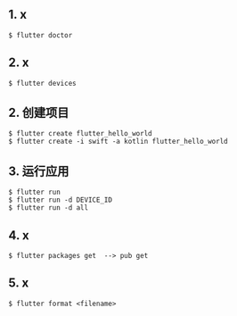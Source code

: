 ## 1. x

```
$ flutter doctor
```

## 2. x

```
$ flutter devices
```

## 2. 创建项目

```
$ flutter create flutter_hello_world
$ flutter create -i swift -a kotlin flutter_hello_world
```

## 3. 运行应用

```
$ flutter run
$ flutter run -d DEVICE_ID
$ flutter run -d all
```

## 4. x

```
$ flutter packages get  --> pub get
```

## 5. x

```
$ flutter format <filename>
```